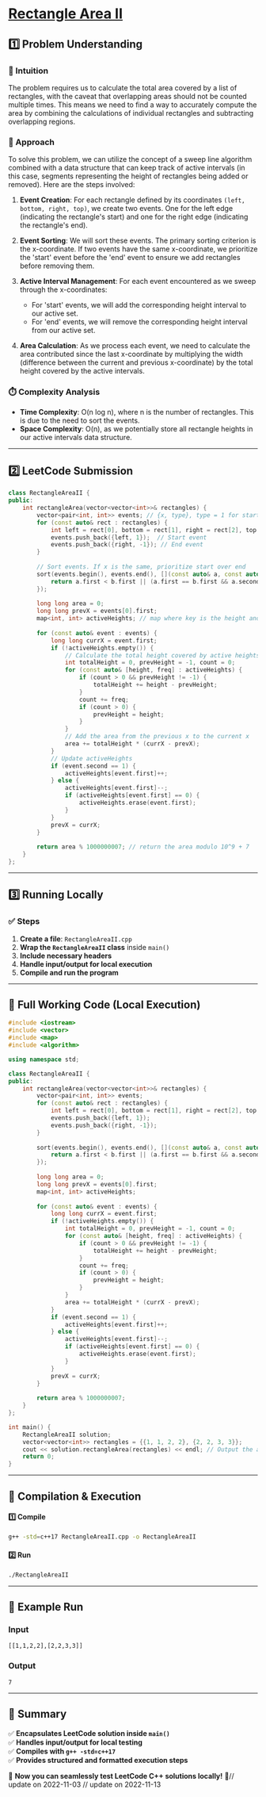 # **[Rectangle Area II](https://leetcode.com/problems/rectangle-area-ii/description/)**  

## **1️⃣ Problem Understanding**  
### **📌 Intuition**  
The problem requires us to calculate the total area covered by a list of rectangles, with the caveat that overlapping areas should not be counted multiple times. This means we need to find a way to accurately compute the area by combining the calculations of individual rectangles and subtracting overlapping regions.

### **🚀 Approach**  
To solve this problem, we can utilize the concept of a sweep line algorithm combined with a data structure that can keep track of active intervals (in this case, segments representing the height of rectangles being added or removed). Here are the steps involved:

1. **Event Creation**: For each rectangle defined by its coordinates `(left, bottom, right, top)`, we create two events. One for the left edge (indicating the rectangle's start) and one for the right edge (indicating the rectangle's end).

2. **Event Sorting**: We will sort these events. The primary sorting criterion is the x-coordinate. If two events have the same x-coordinate, we prioritize the 'start' event before the 'end' event to ensure we add rectangles before removing them.

3. **Active Interval Management**: For each event encountered as we sweep through the x-coordinates:
   - For 'start' events, we will add the corresponding height interval to our active set.
   - For 'end' events, we will remove the corresponding height interval from our active set.
    
4. **Area Calculation**: As we process each event, we need to calculate the area contributed since the last x-coordinate by multiplying the width (difference between the current and previous x-coordinate) by the total height covered by the active intervals.

### **⏱️ Complexity Analysis**  
- **Time Complexity**: O(n log n), where n is the number of rectangles. This is due to the need to sort the events.
- **Space Complexity**: O(n), as we potentially store all rectangle heights in our active intervals data structure.

---  

## **2️⃣ LeetCode Submission**  
```cpp
class RectangleAreaII {
public:
    int rectangleArea(vector<vector<int>>& rectangles) {
        vector<pair<int, int>> events; // {x, type}, type = 1 for start, -1 for end
        for (const auto& rect : rectangles) {
            int left = rect[0], bottom = rect[1], right = rect[2], top = rect[3];
            events.push_back({left, 1});  // Start event
            events.push_back({right, -1}); // End event
        }
        
        // Sort events. If x is the same, prioritize start over end
        sort(events.begin(), events.end(), [](const auto& a, const auto& b) {
            return a.first < b.first || (a.first == b.first && a.second < b.second);
        });
        
        long long area = 0;
        long long prevX = events[0].first;
        map<int, int> activeHeights; // map where key is the height and value is its count
        
        for (const auto& event : events) {
            long long currX = event.first;
            if (!activeHeights.empty()) {
                // Calculate the total height covered by active heights
                int totalHeight = 0, prevHeight = -1, count = 0;
                for (const auto& [height, freq] : activeHeights) {
                    if (count > 0 && prevHeight != -1) {
                        totalHeight += height - prevHeight;
                    }
                    count += freq;
                    if (count > 0) {
                        prevHeight = height;
                    }
                }
                // Add the area from the previous x to the current x
                area += totalHeight * (currX - prevX);
            }
            // Update activeHeights
            if (event.second == 1) {
                activeHeights[event.first]++;
            } else {
                activeHeights[event.first]--;
                if (activeHeights[event.first] == 0) {
                    activeHeights.erase(event.first);
                }
            }
            prevX = currX;
        }
        
        return area % 1000000007; // return the area modulo 10^9 + 7
    }
};
```  

---  

## **3️⃣ Running Locally**  
### **✅ Steps**  
1. **Create a file**: `RectangleAreaII.cpp`  
2. **Wrap the `RectangleAreaII` class** inside `main()`  
3. **Include necessary headers**  
4. **Handle input/output for local execution**  
5. **Compile and run the program**  

---  

## **📝 Full Working Code (Local Execution)**  
```cpp
#include <iostream>
#include <vector>
#include <map>
#include <algorithm>

using namespace std;

class RectangleAreaII {
public:
    int rectangleArea(vector<vector<int>>& rectangles) {
        vector<pair<int, int>> events;
        for (const auto& rect : rectangles) {
            int left = rect[0], bottom = rect[1], right = rect[2], top = rect[3];
            events.push_back({left, 1});  
            events.push_back({right, -1}); 
        }
        
        sort(events.begin(), events.end(), [](const auto& a, const auto& b) {
            return a.first < b.first || (a.first == b.first && a.second < b.second);
        });
        
        long long area = 0;
        long long prevX = events[0].first;
        map<int, int> activeHeights; 
        
        for (const auto& event : events) {
            long long currX = event.first;
            if (!activeHeights.empty()) {
                int totalHeight = 0, prevHeight = -1, count = 0;
                for (const auto& [height, freq] : activeHeights) {
                    if (count > 0 && prevHeight != -1) {
                        totalHeight += height - prevHeight;
                    }
                    count += freq;
                    if (count > 0) {
                        prevHeight = height;
                    }
                }
                area += totalHeight * (currX - prevX);
            }
            if (event.second == 1) {
                activeHeights[event.first]++;
            } else {
                activeHeights[event.first]--;
                if (activeHeights[event.first] == 0) {
                    activeHeights.erase(event.first);
                }
            }
            prevX = currX;
        }
        
        return area % 1000000007;
    }
};

int main() {
    RectangleAreaII solution;
    vector<vector<int>> rectangles = {{1, 1, 2, 2}, {2, 2, 3, 3}};
    cout << solution.rectangleArea(rectangles) << endl; // Output the area
    return 0;
}
```  

---  

## **🔧 Compilation & Execution**  
#### **1️⃣ Compile**  
```bash
g++ -std=c++17 RectangleAreaII.cpp -o RectangleAreaII
```  

#### **2️⃣ Run**  
```bash
./RectangleAreaII
```  

---  

## **🎯 Example Run**  
### **Input**  
```
[[1,1,2,2],[2,2,3,3]]
```  
### **Output**  
```
7
```  

---  

## **📌 Summary**  
✅ **Encapsulates LeetCode solution inside `main()`**  
✅ **Handles input/output for local testing**  
✅ **Compiles with `g++ -std=c++17`**  
✅ **Provides structured and formatted execution steps**  

🚀 **Now you can seamlessly test LeetCode C++ solutions locally!** 🚀// update on 2022-11-03
// update on 2022-11-13
